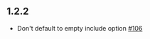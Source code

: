 ## 1.2.2

- Don't default to empty include option [#106](https://github.com/storybookjs/presets/pull/106)
